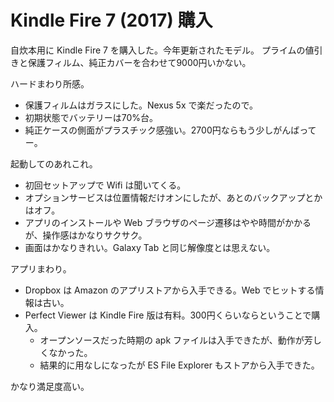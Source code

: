 # Kindle Fire 7 (2017) 購入
自炊本用に Kindle Fire 7 を購入した。今年更新されたモデル。
プライムの値引きと保護フィルム、純正カバーを合わせて9000円いかない。

ハードまわり所感。
- 保護フィルムはガラスにした。Nexus 5x で楽だったので。
- 初期状態でバッテリーは70%台。
- 純正ケースの側面がプラスチック感強い。2700円ならもう少しがんばってー。

起動してのあれこれ。
- 初回セットアップで Wifi は聞いてくる。
- オプションサービスは位置情報だけオンにしたが、あとのバックアップとかはオフ。
- アプリのインストールや Web ブラウザのページ遷移はやや時間がかかるが、操作感はかなりサクサク。
- 画面はかなりきれい。Galaxy Tab と同じ解像度とは思えない。

アプリまわり。
- Dropbox は Amazon のアプリストアから入手できる。Web でヒットする情報は古い。
- Perfect Viewer は Kindle Fire 版は有料。300円くらいならということで購入。
    - オープンソースだった時期の apk ファイルは入手できたが、動作が芳しくなかった。
    - 結果的に用なしになったが ES File Explorer もストアから入手できた。

かなり満足度高い。
